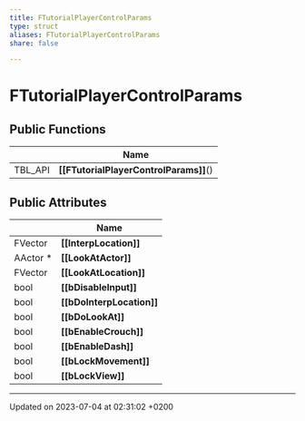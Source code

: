 ```yaml
---
title: FTutorialPlayerControlParams
type: struct
aliases: FTutorialPlayerControlParams
share: false

---
```


# FTutorialPlayerControlParams





## Public Functions

|                | Name           |
| -------------- | -------------- |
| TBL_API | **[[FTutorialPlayerControlParams]]**() |

## Public Attributes

|                | Name           |
| -------------- | -------------- |
| FVector | **[[InterpLocation]]**  |
| AActor * | **[[LookAtActor]]**  |
| FVector | **[[LookAtLocation]]**  |
| bool | **[[bDisableInput]]**  |
| bool | **[[bDoInterpLocation]]**  |
| bool | **[[bDoLookAt]]**  |
| bool | **[[bEnableCrouch]]**  |
| bool | **[[bEnableDash]]**  |
| bool | **[[bLockMovement]]**  |
| bool | **[[bLockView]]**  |

-------------------------------

Updated on 2023-07-04 at 02:31:02 +0200